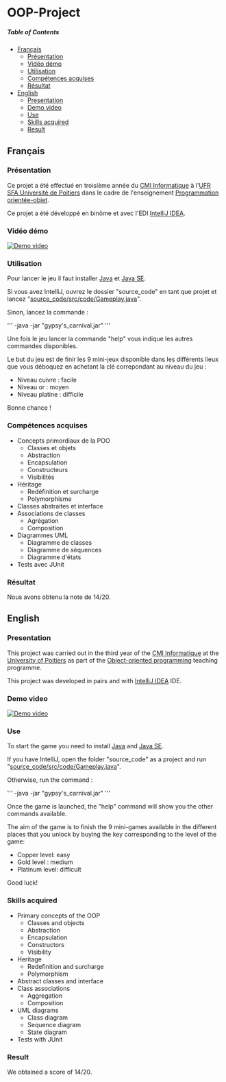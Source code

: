 # OOP-Project

##### Table of Contents
* [Français](#fr)
  * [Présentation](#fr_pr)
  * [Vidéo démo](#fr_vi)
  * [Utilisation](#fr_ut)
  * [Compétences acquises](#fr_cp)
  * [Résultat](#fr_rs)
* [English](#en)
  * [Presentation](#en_pr)
  * [Demo video](#en_vi)
  * [Use](#en_u)
  * [Skills acquired](#en_sk)
  * [Result](#en_rs)

<a name="fr"/>

## Français

<a name="fr_pr"/>

### Présentation

Ce projet a été effectué en troisième année du [CMI Informatique](http://formations.univ-poitiers.fr/fr/index/autre-diplome-niveau-master-AM/autre-diplome-niveau-master-AM/cmi-informatique-JD2XQGVY.html) à l'[UFR SFA Université de Poitiers](https://sfa.univ-poitiers.fr/) dans le cadre de l'enseignement [Programmation orientée-objet](http://formations.univ-poitiers.fr/fr/index/autre-diplome-niveau-master-AM/autre-diplome-niveau-master-AM/cmi-informatique-JD2XQGVY/specialite-s5-JD2XSMB7/programmation-orientee-objet-JB1YGRBD.html).

Ce projet a été développé en binôme et avec l'EDI [IntelliJ IDEA](https://www.jetbrains.com/fr-fr/idea/).

<a name="fr_vi"/>

### Vidéo démo

[![Demo video](https://j.gifs.com/gZA37l.gif)](https://www.youtube.com/watch?v=509DwE4Tuf0)

<a name="fr_ut"/>

### Utilisation

Pour lancer le jeu il faut installer [Java](https://www.java.com/fr/download/help/download_options.html) et [Java SE](https://www.oracle.com/java/technologies/java-se-glance.html).

Si vous avez IntelliJ, ouvrez le dossier "source_code" en tant que projet et lancez "[source_code/src/code/Gameplay.java](https://github.com/SauzeauYannis/OOP-Project/blob/main/source_code/src/code/Gameplay.java)".

Sinon, lancez la commande :

'''
-java -jar "gypsy's_carnival.jar"
'''

Une fois le jeu lancer la commande "help" vous indique les autres commandes disponibles.

Le but du jeu est de finir les 9 mini-jeux disponible dans les différents lieux que vous déboquez en achetant la clé correpondant au niveau du jeu :
* Niveau cuivre : facile
* Niveau or : moyen
* Niveau platine : difficile

Bonne chance !

<a name="fr_cp"/>

### Compétences acquises

* Concepts primordiaux de la POO
  * Classes et objets
  * Abstraction
  * Encapsulation
  * Constructeurs
  * Visibilités
* Héritage
  * Redéfinition et surcharge
  * Polymorphisme
* Classes abstraites et interface
* Associations de classes
  * Agrégation
  * Composition
* Diagrammes UML
  * Diagramme de classes
  * Diagramme de séquences
  * Diagramme d'états
* Tests avec JUnit

<a name="fr_rs"/>

### Résultat

Nous avons obtenu la note de 14/20.

<a name="en"/>

## English

<a name="en_pr"/>

### Presentation

This project was carried out in the third year of the [CMI Informatique](http://formations.univ-poitiers.fr/fr/index/autre-diplome-niveau-master-AM/autre-diplome-niveau-master-AM/cmi-informatique-JD2XQGVY.html) at the [University of Poitiers](https://www.univ-poitiers.fr/en/) as part of the [Object-oriented programming](http://formations.univ-poitiers.fr/fr/index/autre-diplome-niveau-master-AM/autre-diplome-niveau-master-AM/cmi-informatique-JD2XQGVY/specialite-s5-JD2XSMB7/programmation-orientee-objet-JB1YGRBD.html) teaching programme.

This project was developed in pairs and with [IntelliJ IDEA](https://www.jetbrains.com/idea/) IDE.

<a name="en_vi"/>

### Demo video

[![Demo video](https://j.gifs.com/gZA37l.gif)](https://www.youtube.com/watch?v=509DwE4Tuf0)

<a name="en_u"/>

### Use

To start the game you need to install [Java](https://www.java.com/fr/download/help/download_options.html) and [Java SE](https://www.oracle.com/java/technologies/java-se-glance.html).

If you have IntelliJ, open the folder "source_code" as a project and run "[source_code/src/code/Gameplay.java](https://github.com/SauzeauYannis/OOP-Project/blob/main/source_code/src/code/Gameplay.java)".

Otherwise, run the command :

'''
-java -jar "gypsy's_carnival.jar"
'''

Once the game is launched, the "help" command will show you the other commands available.

The aim of the game is to finish the 9 mini-games available in the different places that you unlock by buying the key corresponding to the level of the game:
* Copper level: easy
* Gold level : medium
* Platinum level: difficult

Good luck!

<a name="en_sk"/>

### Skills acquired
* Primary concepts of the OOP
  * Classes and objects
  * Abstraction
  * Encapsulation
  * Constructors
  * Visibility
* Heritage
  * Redefinition and surcharge
  * Polymorphism
* Abstract classes and interface
* Class associations
  * Aggregation
  * Composition
* UML diagrams
  * Class diagram
  * Sequence diagram
  * State diagram
* Tests with JUnit
  
<a name="en_rs"/>

### Result

We obtained a score of 14/20.
